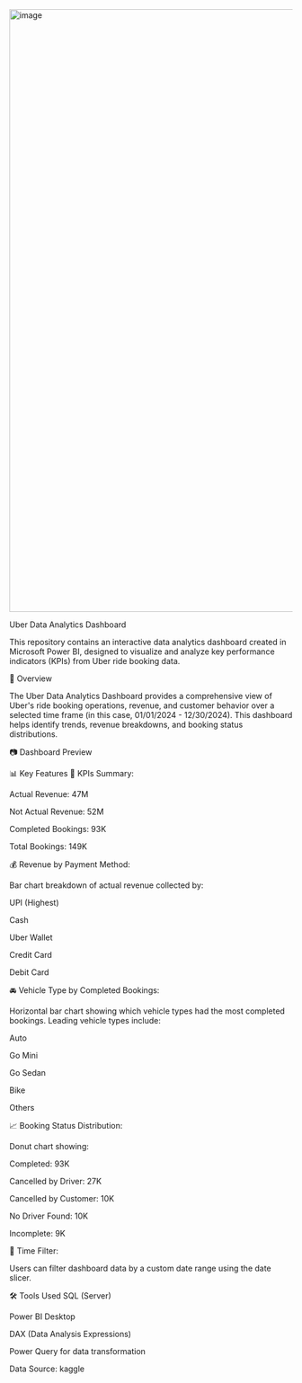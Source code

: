 <img width="1911" height="1073" alt="image" src="https://github.com/user-attachments/assets/9166b804-21c5-4f1f-9ff8-0e3559b777c8" />


Uber Data Analytics Dashboard 

This repository contains an interactive data analytics dashboard created in Microsoft Power BI, designed to visualize and analyze key performance indicators (KPIs) from Uber ride booking data.

📌 Overview

The Uber Data Analytics Dashboard provides a comprehensive view of Uber's ride booking operations, revenue, and customer behavior over a selected time frame (in this case, 01/01/2024 - 12/30/2024). This dashboard helps identify trends, revenue breakdowns, and booking status distributions.

📷 Dashboard Preview

📊 Key Features
🔢 KPIs Summary:

Actual Revenue: 47M

Not Actual Revenue: 52M

Completed Bookings: 93K

Total Bookings: 149K

💰 Revenue by Payment Method:

Bar chart breakdown of actual revenue collected by:

UPI (Highest)

Cash

Uber Wallet

Credit Card

Debit Card

🚘 Vehicle Type by Completed Bookings:

Horizontal bar chart showing which vehicle types had the most completed bookings. Leading vehicle types include:

Auto

Go Mini

Go Sedan

Bike

Others

📈 Booking Status Distribution:

Donut chart showing:

Completed: 93K

Cancelled by Driver: 27K

Cancelled by Customer: 10K

No Driver Found: 10K

Incomplete: 9K

📅 Time Filter:

Users can filter dashboard data by a custom date range using the date slicer.

🛠 Tools Used
SQL (Server)

Power BI Desktop

DAX (Data Analysis Expressions)

Power Query for data transformation

Data Source: kaggle
